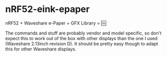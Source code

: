 # nRF52-eink-epaper
nRF52 + Waveshare e-Paper + GFX Library = 🆒

The commands and stuff are probably vendor and model specific, so don't expect this to work out of the box with other displays than the one I used (Waveshare 2.13inch revision D). It should be pretty easy though to adapt this for other Waveshare displays.

